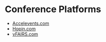 # Conference Platforms

- [Accelevents.com](https://www.accelevents.com/)
- [Hopin.com](https://hopin.com/)
- [vFAIRS.com](https://www.vfairs.com/)
